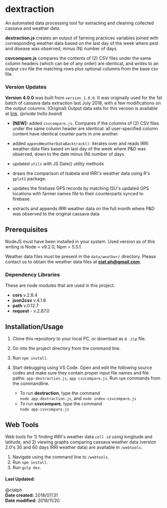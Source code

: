 # dextraction
An automated data processing tool for extracting and cleaning collected cassava and weather data.

**dextraction.js** creates an output of farming practices variables joined with corresponding weather data based on the last day of the week where pest and disease was observed, minus (N) number of days.

**csvcompare.js** compares the contents of (2) CSV files under the same column headers (which can be of any order) are identical, and writes to an output csv file the matching rows plus optional columns from the base csv file.

### Version Updates

**Version 4.0.0** was built from `version_1.0.0`. It was originally used for the 1st batch of cassava data extraction last July 2018, with a few modifications on the output columns. (Original) Output data sets for this version is available at [link](https://trello.com/c/9jHUFKpV). _(private trello board)_

- **[NEW]:** added `csvcompare.js`. Compares if the columns of (2) CSV files under the same column header are identical: all user-specified column content have identical counter parts in one another.

- added `appendWeatherDataBacktrack()`: iterates over and reads IRRI weather data files based on last day of the week where P&D was observed, down to the date minus (N) number of days. 

- updated `utils` with JS Date() utility methods
- draws the comparison of Isabela and IRRI's weather data using R's `gplot2` package.

- updates the firebase GPS records by matching ISU's updated GPS locations with farmer names file to their counterparts synced to firebase.

- extracts and appends IRRI weather data on the full month where P&D was observed to the original cassava data


## Prerequisites
NodeJS must have been installed in your system. Used version as of this writing is Node = v9.2.0, Npm = 5.5.1.

Weather data files must be present in the `data/weather/` directory. Please contact us to obtain the weather data files at **ciat.ph@gmail.com**.

### Dependency Libraries
These are node modules that are used in this project.

- **cors** v.2.8.4
- **json2csv** v.4.1.6
- **path** v.0.12.7
- **request** - v.2.87.0


## Installation/Usage
1. Clone this repository to your local PC, or download as a `.zip` file.
2. Go into the project directory from the command line.
3. Run `npm install`.
4. Start debugging using VS Code. Open and edit the following source codes and make sure they contain proper input file names and file paths: `app-dextraction.js`, `app-csvcompare.js`. Run `npm` commands from the commandline. 

   - To run **dextraction**, type the command <br>
     `node app-dextraction.js`, and `node index-csvcompare.js`
   - To run **csvcompare**, type the command <br>
     `node app-csvcompare.js`



## Web Tools

Web tools for 1) finding IRRI's weather data `cell id` using longitude and latitude, and 2) viewing graphs comparing cassava weather data (version 2.0's 30 and 60 days IRRI weather data) are available in `/webtools`.

1. Navigate using the command line to `/webtools`.
2. Run `npm install`.
3. Run `gulp dev`. 


#### Last Updated: 

@ciatph <br>
**Date created:** 2018/07/31 <br>
**Date modified:** 2018/11/20